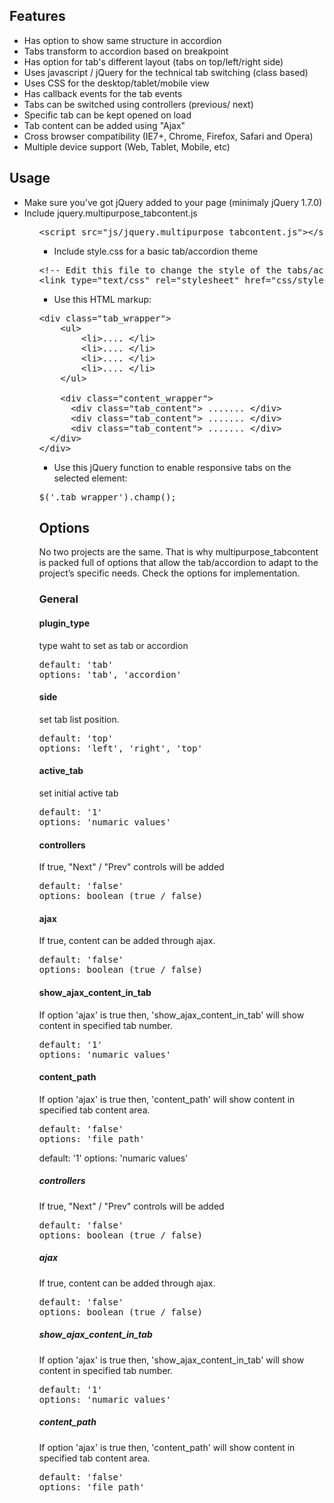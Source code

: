 <h2 >
Features</h2>

<ul>  
            <li>Has option to show same structure in accordion </li>
            <li>Tabs transform to accordion based on breakpoint</li>
            <li>Has option for tab's different layout (tabs on top/left/right side)</li>
            <li>Uses javascript / jQuery for the technical tab switching (class based)</li>
            <li>Uses CSS for the desktop/tablet/mobile view</li>
            <li>Has callback events for the tab events</li>
            <li>Tabs can be switched using controllers (previous/ next)</li>
            <li>Specific tab can be kept opened on load</li>
            <li>Tab content can be added using "Ajax"</li>
            <li>Cross browser compatibility (IE7+, Chrome, Firefox, Safari and Opera)</li>
            <li>Multiple device support (Web, Tablet, Mobile, etc)</li>
          </ul>


<h2>
Usage</h2>



<ul>
  <li>Make sure you’ve got jQuery added to your page (minimaly jQuery 1.7.0)</li>
<li>Include jquery.multipurpose_tabcontent.js</li>
    <ul>

   <pre><span class="nt">&lt;script </span><span class="na">src=</span><span class="s">"js/jquery.multipurpose_tabcontent.js"</span><span class="nt">&gt;&lt;/script&gt;</span>
</pre>


  <ul>
  <li>Include style.css for a basic tab/accordion theme</li>
</ul>

<pre><span class="c">&lt;!-- Edit this file to change the style of the tabs/accordion --&gt;</span>
<span class="nt">&lt;link</span> <span class="na">type=</span><span class="s">"text/css"</span> <span class="na">rel=</span><span class="s">"stylesheet"</span> <span class="na">href=</span><span class="s">"css/style.css"</span> <span class="nt">/&gt;</span>
</pre>

<ul>
  <li>Use this HTML markup:</li>
</ul>

<pre><span class="nt">&lt;div</span> <span class="na">class=</span><span class="s">"tab_wrapper"</span><span class="nt">&gt;</span>
    <span class="nt">&lt;ul&gt;</span>
        <span class="nt">&lt;li&gt;.... &lt;/li&gt;</span>
        <span class="nt">&lt;li&gt;.... &lt;/li&gt;</span>
        <span class="nt">&lt;li&gt;.... &lt;/li&gt;</span>
        <span class="nt">&lt;li&gt;.... &lt;/li&gt;</span>
    <span class="nt">&lt;/ul&gt;</span>

    <span class="nt">&lt;div</span> <span class="na">class=</span><span class="s">"content_wrapper"</span><span class="nt">&gt;</span>
      <span class="nt">&lt;div</span> <span class="na">class=</span><span class="s">"tab_content"</span><span class="nt">&gt;</span> ....... <span class="nt">&lt;/div&gt;</span>
      <span class="nt">&lt;div</span> <span class="na">class=</span><span class="s">"tab_content"</span><span class="nt">&gt;</span> ....... <span class="nt">&lt;/div&gt;</span>
      <span class="nt">&lt;div</span> <span class="na">class=</span><span class="s">"tab_content"</span><span class="nt">&gt;</span> ....... <span class="nt">&lt;/div&gt;</span>
  <span class="nt">&lt;/div&gt;</span>
<span class="nt">&lt;/div&gt;</span>
</pre>

<ul>
  <li>Use this jQuery function to enable responsive tabs on the selected element:</li>
</ul>

<pre><span class="nx">$</span><span class="p">(</span><span class="s1">'.tab_wrapper'</span><span class="p">).</span><span class="nx">champ</span><span class="p">();</span>
</pre>

<h2>
Options</h2>

<p>No two projects are the same. That is why multipurpose_tabcontent is packed full of options that allow the tab/accordion to adapt to the project’s specific needs. Check the options for implementation.</p>

<h3>General</h3>

<h4>plugin_type</h4>
type waht to set as tab or accordion
<pre>
default: 'tab'
options: 'tab', 'accordion'
</pre>
          
<h4>side</h4>
set tab list position.
<pre>
default: 'top'
options: 'left', 'right', 'top'
</pre>
          

          
<h4>active_tab</h4>
set initial active tab
<pre>
default: '1'
options: 'numaric values'
</pre>
          

          
<h4>controllers</h4>
If true, "Next" / "Prev" controls will be added
<pre>
default: 'false'
options: boolean (true / false)
</pre>
          

          
<h4>ajax</h4>
If true, content can be added through ajax.
<pre>
default: 'false'
options: boolean (true / false)
</pre>
          

          
<h4>show_ajax_content_in_tab</h4>
If option 'ajax' is true then, 'show_ajax_content_in_tab' will show content in specified tab number.
<pre>
default: '1'
options: 'numaric values'
</pre>
          

          
<h4>content_path</h4>
If option 'ajax' is true then, 'content_path' will show content in specified tab content area.
<pre>
default: 'false'
options: 'file path'
</pre>
default: '1'
options: 'numaric values'
</pre>
          

          
<h5>controllers</h5>
If true, "Next" / "Prev" controls will be added
<pre>
default: 'false'
options: boolean (true / false)
</pre>
          

          
<h5>ajax</h5>
If true, content can be added through ajax.
<pre>
default: 'false'
options: boolean (true / false)
</pre>
          

          
<h5>show_ajax_content_in_tab</h5>
If option 'ajax' is true then, 'show_ajax_content_in_tab' will show content in specified tab number.
<pre>
default: '1'
options: 'numaric values'
</pre>
          

          
<h5>content_path</h5>
If option 'ajax' is true then, 'content_path' will show content in specified tab content area.
<pre>
default: 'false'
options: 'file path'
</pre>
